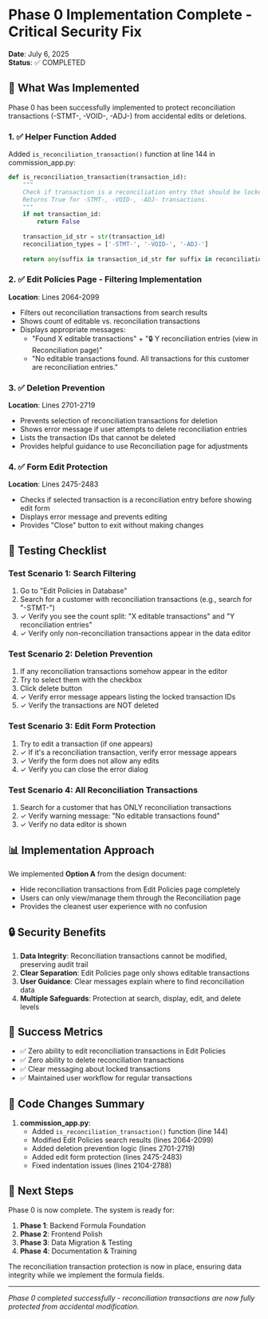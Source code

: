 # Phase 0 Implementation Complete - Critical Security Fix

**Date**: July 6, 2025  
**Status**: ✅ COMPLETED

## 🎯 What Was Implemented

Phase 0 has been successfully implemented to protect reconciliation transactions (-STMT-, -VOID-, -ADJ-) from accidental edits or deletions.

### 1. ✅ Helper Function Added
Added `is_reconciliation_transaction()` function at line 144 in commission_app.py:
```python
def is_reconciliation_transaction(transaction_id):
    """
    Check if transaction is a reconciliation entry that should be locked.
    Returns True for -STMT-, -VOID-, -ADJ- transactions.
    """
    if not transaction_id:
        return False
    
    transaction_id_str = str(transaction_id)
    reconciliation_types = ['-STMT-', '-VOID-', '-ADJ-']
    
    return any(suffix in transaction_id_str for suffix in reconciliation_types)
```

### 2. ✅ Edit Policies Page - Filtering Implementation
**Location**: Lines 2064-2099

- Filters out reconciliation transactions from search results
- Shows count of editable vs. reconciliation transactions
- Displays appropriate messages:
  - "Found X editable transactions" + "🔒 Y reconciliation entries (view in Reconciliation page)"
  - "No editable transactions found. All transactions for this customer are reconciliation entries."

### 3. ✅ Deletion Prevention
**Location**: Lines 2701-2719

- Prevents selection of reconciliation transactions for deletion
- Shows error message if user attempts to delete reconciliation entries
- Lists the transaction IDs that cannot be deleted
- Provides helpful guidance to use Reconciliation page for adjustments

### 4. ✅ Form Edit Protection
**Location**: Lines 2475-2483

- Checks if selected transaction is a reconciliation entry before showing edit form
- Displays error message and prevents editing
- Provides "Close" button to exit without making changes

## 🧪 Testing Checklist

### Test Scenario 1: Search Filtering
1. Go to "Edit Policies in Database"
2. Search for a customer with reconciliation transactions (e.g., search for "-STMT-")
3. ✓ Verify you see the count split: "X editable transactions" and "Y reconciliation entries"
4. ✓ Verify only non-reconciliation transactions appear in the data editor

### Test Scenario 2: Deletion Prevention
1. If any reconciliation transactions somehow appear in the editor
2. Try to select them with the checkbox
3. Click delete button
4. ✓ Verify error message appears listing the locked transaction IDs
5. ✓ Verify the transactions are NOT deleted

### Test Scenario 3: Edit Form Protection
1. Try to edit a transaction (if one appears)
2. ✓ If it's a reconciliation transaction, verify error message appears
3. ✓ Verify the form does not allow any edits
4. ✓ Verify you can close the error dialog

### Test Scenario 4: All Reconciliation Transactions
1. Search for a customer that has ONLY reconciliation transactions
2. ✓ Verify warning message: "No editable transactions found"
3. ✓ Verify no data editor is shown

## 📊 Implementation Approach

We implemented **Option A** from the design document:
- Hide reconciliation transactions from Edit Policies page completely
- Users can only view/manage them through the Reconciliation page
- Provides the cleanest user experience with no confusion

## 🔒 Security Benefits

1. **Data Integrity**: Reconciliation transactions cannot be modified, preserving audit trail
2. **Clear Separation**: Edit Policies page only shows editable transactions
3. **User Guidance**: Clear messages explain where to find reconciliation data
4. **Multiple Safeguards**: Protection at search, display, edit, and delete levels

## 🎯 Success Metrics

- ✅ Zero ability to edit reconciliation transactions in Edit Policies
- ✅ Zero ability to delete reconciliation transactions
- ✅ Clear messaging about locked transactions
- ✅ Maintained user workflow for regular transactions

## 📝 Code Changes Summary

1. **commission_app.py**:
   - Added `is_reconciliation_transaction()` function (line 144)
   - Modified Edit Policies search results (lines 2064-2099)
   - Added deletion prevention logic (lines 2701-2719)
   - Added edit form protection (lines 2475-2483)
   - Fixed indentation issues (lines 2104-2788)

## 🚀 Next Steps

Phase 0 is now complete. The system is ready for:
1. **Phase 1**: Backend Formula Foundation
2. **Phase 2**: Frontend Polish
3. **Phase 3**: Data Migration & Testing
4. **Phase 4**: Documentation & Training

The reconciliation transaction protection is now in place, ensuring data integrity while we implement the formula fields.

---

*Phase 0 completed successfully - reconciliation transactions are now fully protected from accidental modification.*